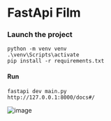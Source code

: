 <h1>FastApi Film</h1>
<h3>Launch the project</h3>

    python -m venv venv
    .\venv\Scripts\activate
    pip install -r requirements.txt

  <h4>Run</h4>

    fastapi dev main.py
    http://127.0.0.1:8000/docs#/

![image](https://github.com/user-attachments/assets/ef1c6bed-e98b-4071-bf0b-3da852d3e296)
